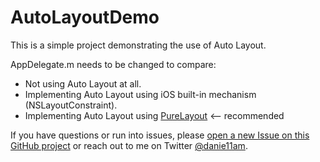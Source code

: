 AutoLayoutDemo
===========================

This is a simple project demonstrating the use of Auto Layout. 

AppDelegate.m needs to be changed to compare:

- Not using Auto Layout at all.
- Implementing Auto Layout using iOS built-in mechanism (NSLayoutConstraint).
- Implementing Auto Layout using [PureLayout](https://github.com/smileyborg/PureLayout) <-- recommended

If you have questions or run into issues, please [open a new Issue on this GitHub project](https://github.com/danie11am/AutoLayoutDemo/issues/new) or reach out to me on Twitter [@danie11am](https://twitter.com/danie11am).

